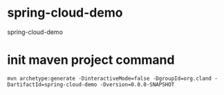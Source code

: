 # spring-cloud-demo
spring-cloud-demo

# init maven project command
```
mvn archetype:generate -DinteractiveMode=false -DgroupId=org.cland -DartifactId=spring-cloud-demo -Dversion=0.0.0-SNAPSHOT
```
